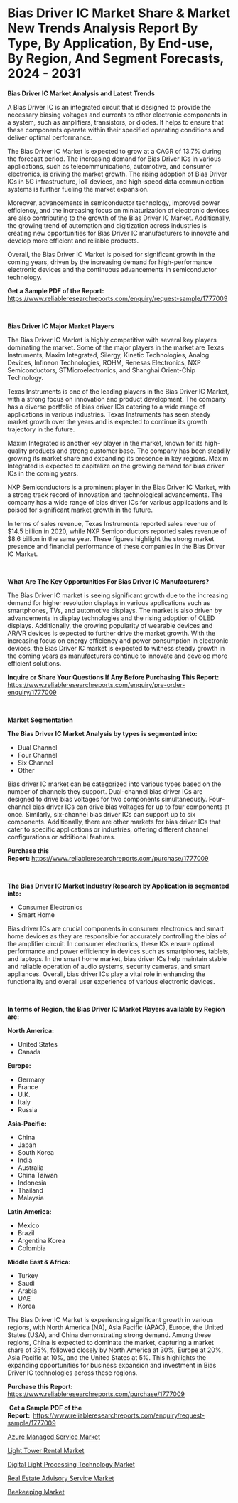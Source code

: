 <p><h1>Bias Driver IC Market Share & Market New Trends Analysis Report By Type, By Application, By End-use, By Region, And Segment Forecasts, 2024 - 2031</h1></p><p><strong>Bias Driver IC Market Analysis and Latest Trends</strong></p>
<p><p>A Bias Driver IC is an integrated circuit that is designed to provide the necessary biasing voltages and currents to other electronic components in a system, such as amplifiers, transistors, or diodes. It helps to ensure that these components operate within their specified operating conditions and deliver optimal performance.</p><p>The Bias Driver IC Market is expected to grow at a CAGR of 13.7% during the forecast period. The increasing demand for Bias Driver ICs in various applications, such as telecommunications, automotive, and consumer electronics, is driving the market growth. The rising adoption of Bias Driver ICs in 5G infrastructure, IoT devices, and high-speed data communication systems is further fueling the market expansion.</p><p>Moreover, advancements in semiconductor technology, improved power efficiency, and the increasing focus on miniaturization of electronic devices are also contributing to the growth of the Bias Driver IC Market. Additionally, the growing trend of automation and digitization across industries is creating new opportunities for Bias Driver IC manufacturers to innovate and develop more efficient and reliable products.</p><p>Overall, the Bias Driver IC Market is poised for significant growth in the coming years, driven by the increasing demand for high-performance electronic devices and the continuous advancements in semiconductor technology.</p></p>
<p><strong>Get a Sample PDF of the Report:&nbsp;</strong> <a href="https://www.reliableresearchreports.com/enquiry/request-sample/1777009">https://www.reliableresearchreports.com/enquiry/request-sample/1777009</a></p>
<p>&nbsp;</p>
<p><strong>Bias Driver IC Major Market Players</strong></p>
<p><p>The Bias Driver IC Market is highly competitive with several key players dominating the market. Some of the major players in the market are Texas Instruments, Maxim Integrated, Silergy, Kinetic Technologies, Analog Devices, Infineon Technologies, ROHM, Renesas Electronics, NXP Semiconductors, STMicroelectronics, and Shanghai Orient-Chip Technology.</p><p>Texas Instruments is one of the leading players in the Bias Driver IC Market, with a strong focus on innovation and product development. The company has a diverse portfolio of bias driver ICs catering to a wide range of applications in various industries. Texas Instruments has seen steady market growth over the years and is expected to continue its growth trajectory in the future.</p><p>Maxim Integrated is another key player in the market, known for its high-quality products and strong customer base. The company has been steadily growing its market share and expanding its presence in key regions. Maxim Integrated is expected to capitalize on the growing demand for bias driver ICs in the coming years.</p><p>NXP Semiconductors is a prominent player in the Bias Driver IC Market, with a strong track record of innovation and technological advancements. The company has a wide range of bias driver ICs for various applications and is poised for significant market growth in the future.</p><p>In terms of sales revenue, Texas Instruments reported sales revenue of $14.5 billion in 2020, while NXP Semiconductors reported sales revenue of $8.6 billion in the same year. These figures highlight the strong market presence and financial performance of these companies in the Bias Driver IC Market.</p></p>
<p>&nbsp;</p>
<p><strong>What Are The Key Opportunities For Bias Driver IC Manufacturers?</strong></p>
<p><p>The Bias Driver IC market is seeing significant growth due to the increasing demand for higher resolution displays in various applications such as smartphones, TVs, and automotive displays. The market is also driven by advancements in display technologies and the rising adoption of OLED displays. Additionally, the growing popularity of wearable devices and AR/VR devices is expected to further drive the market growth. With the increasing focus on energy efficiency and power consumption in electronic devices, the Bias Driver IC market is expected to witness steady growth in the coming years as manufacturers continue to innovate and develop more efficient solutions.</p></p>
<p><strong>Inquire or Share Your Questions If Any Before Purchasing This Report:</strong> <a href="https://www.reliableresearchreports.com/enquiry/pre-order-enquiry/1777009">https://www.reliableresearchreports.com/enquiry/pre-order-enquiry/1777009</a></p>
<p>&nbsp;</p>
<p><strong>Market Segmentation</strong></p>
<p><strong>The Bias Driver IC Market Analysis by types is segmented into:</strong></p>
<p><ul><li>Dual Channel</li><li>Four Channel</li><li>Six Channel</li><li>Other</li></ul></p>
<p><p>Bias driver IC market can be categorized into various types based on the number of channels they support. Dual-channel bias driver ICs are designed to drive bias voltages for two components simultaneously. Four-channel bias driver ICs can drive bias voltages for up to four components at once. Similarly, six-channel bias driver ICs can support up to six components. Additionally, there are other markets for bias driver ICs that cater to specific applications or industries, offering different channel configurations or additional features.</p></p>
<p><strong>Purchase this Report:&nbsp;</strong><a href="https://www.reliableresearchreports.com/purchase/1777009">https://www.reliableresearchreports.com/purchase/1777009</a></p>
<p>&nbsp;</p>
<p><strong>The Bias Driver IC Market Industry Research by Application is segmented into:</strong></p>
<p><ul><li>Consumer Electronics</li><li>Smart Home</li></ul></p>
<p><p>Bias driver ICs are crucial components in consumer electronics and smart home devices as they are responsible for accurately controlling the bias of the amplifier circuit. In consumer electronics, these ICs ensure optimal performance and power efficiency in devices such as smartphones, tablets, and laptops. In the smart home market, bias driver ICs help maintain stable and reliable operation of audio systems, security cameras, and smart appliances. Overall, bias driver ICs play a vital role in enhancing the functionality and overall user experience of various electronic devices.</p></p>
<p>&nbsp;</p>
<p><strong>In terms of Region, the Bias Driver IC Market Players available by Region are:</strong></p>
<p>
    <p> <strong> North America: </strong>
        <ul>
            <li>United States</li>
            <li>Canada</li>
        </ul>
        </p> 
    <p> <strong> Europe: </strong>
        <ul>
            <li>Germany</li>
            <li>France</li>
            <li>U.K.</li>
            <li>Italy</li>
            <li>Russia</li>
        </ul>
        </p> 
    <p> <strong> Asia-Pacific: </strong>
        <ul>
            <li>China</li>
            <li>Japan</li>
            <li>South Korea</li>
            <li>India</li>
            <li>Australia</li>
            <li>China Taiwan</li>
            <li>Indonesia</li>
            <li>Thailand</li>
            <li>Malaysia</li>
        </ul>
        </p> 
    <p> <strong> Latin America: </strong>
        <ul>
            <li>Mexico</li>
            <li>Brazil</li>
            <li>Argentina Korea</li>
            <li>Colombia</li>
        </ul>
        </p> 
    <p> <strong> Middle East & Africa: </strong>
        <ul>
            <li>Turkey</li>
            <li>Saudi</li>
            <li>Arabia</li>
            <li>UAE</li>
            <li>Korea</li>
        </ul>
    </p>
    </p>
<p><p>The Bias Driver IC Market is experiencing significant growth in various regions, with North America (NA), Asia Pacific (APAC), Europe, the United States (USA), and China demonstrating strong demand. Among these regions, China is expected to dominate the market, capturing a market share of 35%, followed closely by North America at 30%, Europe at 20%, Asia Pacific at 10%, and the United States at 5%. This highlights the expanding opportunities for business expansion and investment in Bias Driver IC technologies across these regions.</p></p>
<p><strong>Purchase this Report: </strong><a href="https://www.reliableresearchreports.com/purchase/1777009">https://www.reliableresearchreports.com/purchase/1777009</a></p>
<p>&nbsp;<strong>Get a Sample PDF of the Report:&nbsp;&nbsp;</strong><a href="https://www.reliableresearchreports.com/enquiry/request-sample/1777009">https://www.reliableresearchreports.com/enquiry/request-sample/1777009</a></p>
<p><strong></strong></p>
<p><p><a href="https://medium.com/@craigholmes62/azure-managed-service-market-research-report-its-history-and-forecast-2024-to-2031-2c45b6292e90">Azure Managed Service Market</a></p><p><a href="https://medium.com/@craigholmes62/light-tower-rental-market-size-cagr-trends-2024-2030-38a4757c0f0f">Light Tower Rental Market</a></p><p><a href="https://medium.com/@marcosratke/digital-light-processing-technology-market-size-and-market-trends-complete-industry-overview-2024-1518f31449e8">Digital Light Processing Technology Market</a></p><p><a href="https://medium.com/@tyreekhuel2023/real-estate-advisory-service-market-competitive-analysis-market-trends-and-forecast-to-2031-5ca82455eeee">Real Estate Advisory Service Market</a></p><p><a href="https://medium.com/@marcosratke/beekeeping-market-report-reveals-the-latest-trends-and-growth-opportunities-of-this-market-ad063e6fc52c">Beekeeping Market</a></p></p>